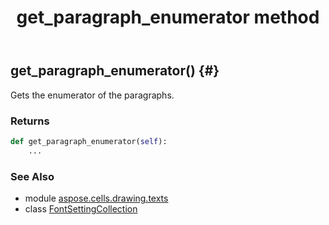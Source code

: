 ﻿---
title: get_paragraph_enumerator method
second_title: Aspose.Cells for Python via .NET API References
description: 
type: docs
weight: 70
url: /aspose.cells.drawing.texts/fontsettingcollection/get_paragraph_enumerator/
is_root: false
---

## get_paragraph_enumerator() {#}

Gets the enumerator of the paragraphs.


### Returns 





```python
def get_paragraph_enumerator(self):
    ...
```





### See Also
* module [aspose.cells.drawing.texts](../../)
* class [FontSettingCollection](/cells/python-net/aspose.cells.drawing.texts/fontsettingcollection)
